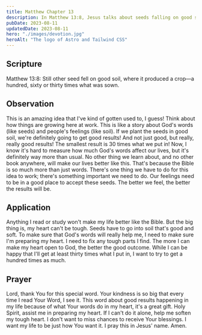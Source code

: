 ```yaml
---
title: Matthew Chapter 13
description: In Matthew 13:8, Jesus talks about seeds falling on good soil, yielding abundant harvest—a metaphor for fruitful teachings sinking in receptive hearts.
pubDate: 2023-08-11
updatedDate: 2023-08-11
hero: "./images/devotion.jpg"
heroAlt: "The logo of Astro and Tailwind CSS"
---
```


## Scripture

Matthew 13:8: Still other seed fell on good soil, where it produced a crop—a hundred, sixty or thirty times what was sown.

## Observation

This is an amazing idea that I've kind of gotten used to, I guess! Think about how things are growing here at work. This is like a story about God's words (like seeds) and people's feelings (like soil). If we plant the seeds in good soil, we're definitely going to get good results! And not just good, but really, really good results! The smallest result is 30 times what we put in! Now, I know it's hard to measure how much God's words affect our lives, but it's definitely way more than usual. No other thing we learn about, and no other book anywhere, will make our lives better like this. That's because the Bible is so much more than just words. There's one thing we have to do for this idea to work; there's something important we need to do. Our feelings need to be in a good place to accept these seeds. The better we feel, the better the results will be. 

## Application

Anything I read or study won't make my life better like the Bible. But the big thing is, my heart can't be tough. Seeds have to go into soil that's good and soft. To make sure that God's words will really help me, I need to make sure I'm preparing my heart. I need to fix any tough parts I find. The more I can make my heart open to God, the better the good outcome. While I can be happy that I'll get at least thirty times what I put in, I want to try to get a hundred times as much.

## Prayer

Lord, thank You for this special word. Your kindness is so big that every time I read Your Word, I see it. This word about good results happening in my life because of what Your words do in my heart, it's a great gift. Holy Spirit, assist me in preparing my heart. If I can't do it alone, help me soften my tough heart. I don't want to miss chances to receive Your blessings. I want my life to be just how You want it. I pray this in Jesus' name. Amen.